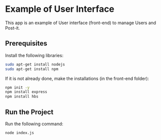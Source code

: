 # Example of User Interface

This app is an example of User interface (front-end) to manage Users and Post-it.


## Prerequisites
Install the following libraries:

```bash
sudo apt-get install nodejs
sudo apt-get install npm
```
If it is not already done, make the installations (in the front-end folder):

```bash
npm init -y
npm install express
npm install hbs
```

## Run the Project
Run the following command:

```bash
node index.js
```
